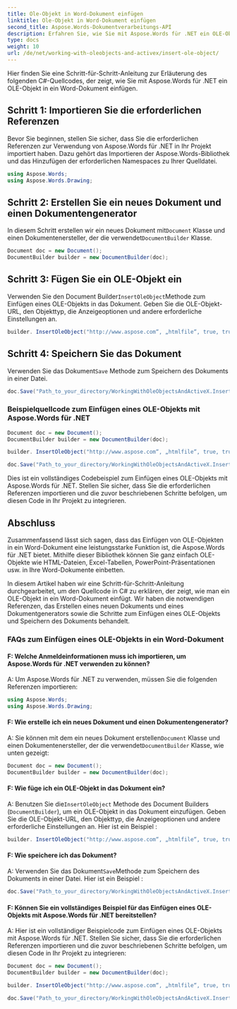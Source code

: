 ```yaml
---
title: Ole-Objekt in Word-Dokument einfügen
linktitle: Ole-Objekt in Word-Dokument einfügen
second_title: Aspose.Words-Dokumentverarbeitungs-API
description: Erfahren Sie, wie Sie mit Aspose.Words für .NET ein OLE-Objekt in ein Word-Dokument einfügen.
type: docs
weight: 10
url: /de/net/working-with-oleobjects-and-activex/insert-ole-object/
---
```


Hier finden Sie eine Schritt-für-Schritt-Anleitung zur Erläuterung des folgenden C#-Quellcodes, der zeigt, wie Sie mit Aspose.Words für .NET ein OLE-Objekt in ein Word-Dokument einfügen.

## Schritt 1: Importieren Sie die erforderlichen Referenzen
Bevor Sie beginnen, stellen Sie sicher, dass Sie die erforderlichen Referenzen zur Verwendung von Aspose.Words für .NET in Ihr Projekt importiert haben. Dazu gehört das Importieren der Aspose.Words-Bibliothek und das Hinzufügen der erforderlichen Namespaces zu Ihrer Quelldatei.

```csharp
using Aspose.Words;
using Aspose.Words.Drawing;
```

## Schritt 2: Erstellen Sie ein neues Dokument und einen Dokumentengenerator
 In diesem Schritt erstellen wir ein neues Dokument mit`Document` Klasse und einen Dokumentenersteller, der die verwendet`DocumentBuilder` Klasse.

```csharp
Document doc = new Document();
DocumentBuilder builder = new DocumentBuilder(doc);
```

## Schritt 3: Fügen Sie ein OLE-Objekt ein
 Verwenden Sie den Document Builder`InsertOleObject`Methode zum Einfügen eines OLE-Objekts in das Dokument. Geben Sie die OLE-Objekt-URL, den Objekttyp, die Anzeigeoptionen und andere erforderliche Einstellungen an.

```csharp
builder. InsertOleObject("http://www.aspose.com“, „htmlfile“, true, true, null);
```

## Schritt 4: Speichern Sie das Dokument
 Verwenden Sie das Dokument`Save` Methode zum Speichern des Dokuments in einer Datei.

```csharp
doc.Save("Path_to_your_directory/WorkingWithOleObjectsAndActiveX.InsertOleObject.docx");
```

### Beispielquellcode zum Einfügen eines OLE-Objekts mit Aspose.Words für .NET

```csharp
Document doc = new Document();
DocumentBuilder builder = new DocumentBuilder(doc);

builder. InsertOleObject("http://www.aspose.com“, „htmlfile“, true, true, null);

doc.Save("Path_to_your_directory/WorkingWithOleObjectsAndActiveX.InsertOleObject.docx");
```

Dies ist ein vollständiges Codebeispiel zum Einfügen eines OLE-Objekts mit Aspose.Words für .NET. Stellen Sie sicher, dass Sie die erforderlichen Referenzen importieren und die zuvor beschriebenen Schritte befolgen, um diesen Code in Ihr Projekt zu integrieren.

## Abschluss

Zusammenfassend lässt sich sagen, dass das Einfügen von OLE-Objekten in ein Word-Dokument eine leistungsstarke Funktion ist, die Aspose.Words für .NET bietet. Mithilfe dieser Bibliothek können Sie ganz einfach OLE-Objekte wie HTML-Dateien, Excel-Tabellen, PowerPoint-Präsentationen usw. in Ihre Word-Dokumente einbetten.

In diesem Artikel haben wir eine Schritt-für-Schritt-Anleitung durchgearbeitet, um den Quellcode in C# zu erklären, der zeigt, wie man ein OLE-Objekt in ein Word-Dokument einfügt. Wir haben die notwendigen Referenzen, das Erstellen eines neuen Dokuments und eines Dokumentgenerators sowie die Schritte zum Einfügen eines OLE-Objekts und Speichern des Dokuments behandelt.

### FAQs zum Einfügen eines OLE-Objekts in ein Word-Dokument

#### F: Welche Anmeldeinformationen muss ich importieren, um Aspose.Words für .NET verwenden zu können?

A: Um Aspose.Words für .NET zu verwenden, müssen Sie die folgenden Referenzen importieren:

```csharp
using Aspose.Words;
using Aspose.Words.Drawing;
```

#### F: Wie erstelle ich ein neues Dokument und einen Dokumentengenerator?

 A: Sie können mit dem ein neues Dokument erstellen`Document` Klasse und einen Dokumentenersteller, der die verwendet`DocumentBuilder` Klasse, wie unten gezeigt:

```csharp
Document doc = new Document();
DocumentBuilder builder = new DocumentBuilder(doc);
```

#### F: Wie füge ich ein OLE-Objekt in das Dokument ein?

 A: Benutzen Sie die`InsertOleObject` Methode des Document Builders (`DocumentBuilder`), um ein OLE-Objekt in das Dokument einzufügen. Geben Sie die OLE-Objekt-URL, den Objekttyp, die Anzeigeoptionen und andere erforderliche Einstellungen an. Hier ist ein Beispiel :

```csharp
builder. InsertOleObject("http://www.aspose.com“, „htmlfile“, true, true, null);
```

#### F: Wie speichere ich das Dokument?

 A: Verwenden Sie das Dokument`Save`Methode zum Speichern des Dokuments in einer Datei. Hier ist ein Beispiel :

```csharp
doc.Save("Path_to_your_directory/WorkingWithOleObjectsAndActiveX.InsertOleObject.docx");
```

#### F: Können Sie ein vollständiges Beispiel für das Einfügen eines OLE-Objekts mit Aspose.Words für .NET bereitstellen?

A: Hier ist ein vollständiger Beispielcode zum Einfügen eines OLE-Objekts mit Aspose.Words für .NET. Stellen Sie sicher, dass Sie die erforderlichen Referenzen importieren und die zuvor beschriebenen Schritte befolgen, um diesen Code in Ihr Projekt zu integrieren:

```csharp
Document doc = new Document();
DocumentBuilder builder = new DocumentBuilder(doc);

builder. InsertOleObject("http://www.aspose.com“, „htmlfile“, true, true, null);

doc.Save("Path_to_your_directory/WorkingWithOleObjectsAndActiveX.InsertOleObject.docx");
```
